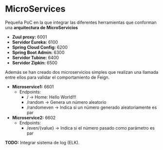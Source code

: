 # MicroServices
Pequeña PoC en la que integrar las diferentes herramientas que conforman una **arquitectura de MicroServicios**
- **Zuul proxy:** 6001
- **Servidor Eureka:** 6100
- **Spring Cloud Config:** 6200
- **Spring Boot Admin:** 6300
- **Servidor Tubine:** 6400
- **Servidor Zipkin:** 6500

Además se han creado dos microservicios simples que realizan una llamada entre ellos para validar el comportamiento de Feign.
- **Microservice1:** 6601 
  - Endpoints: 
    - / -> Home: Hello World!!!
    - /random -> Genera un número aleatorio
    - /randomeven -> Indica si un número generado aleatoriamente es par
- **Microservice2:** 6602 
  - Endpoints:
    - /even/{value} -> Indica si el número pasado como parámetro es par

**TODO:** Integrar sistema de log (ELK).
